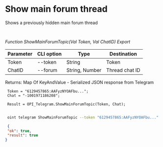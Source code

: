 ﻿---
sidebar_position: 8
---

# Show main forum thread
 Shows a previously hidden main forum thread




<br/>


*Function ShowMainForumTopic(Val Token, Val ChatID) Export*

 | Parameter | CLI option | Type | Destination |
 |-|-|-|-|
 | Token | --token | String | Token |
 | ChatID | --forum | String, Number | Thread chat ID |

 
 Returns: Map Of KeyAndValue - Serialized JSON response from Telegram


```bsl title="Code example"
 Token = "6129457865:AAFyzNYOAFbu...";
 Chat = "-1001971186208";
 
 Result = OPI_Telegram.ShowMainForumTopic(Token, Chat);
```
	


```sh title="CLI command example"
 
 oint telegram ShowMainForumTopic --token "6129457865:AAFyzNYOAFbu..." --forum %forum%

```

```json title="Result"
 {
 "ok": true,
 "result": true
}
```
